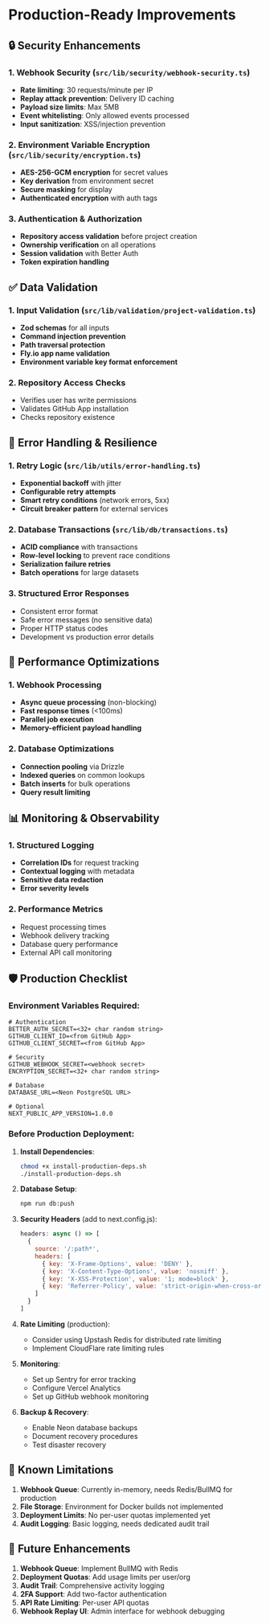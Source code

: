 # Production-Ready Improvements

## 🔒 Security Enhancements

### 1. Webhook Security (`src/lib/security/webhook-security.ts`)
- **Rate limiting**: 30 requests/minute per IP
- **Replay attack prevention**: Delivery ID caching
- **Payload size limits**: Max 5MB
- **Event whitelisting**: Only allowed events processed
- **Input sanitization**: XSS/injection prevention

### 2. Environment Variable Encryption (`src/lib/security/encryption.ts`)
- **AES-256-GCM encryption** for secret values
- **Key derivation** from environment secret
- **Secure masking** for display
- **Authenticated encryption** with auth tags

### 3. Authentication & Authorization
- **Repository access validation** before project creation
- **Ownership verification** on all operations
- **Session validation** with Better Auth
- **Token expiration handling**

## ✅ Data Validation

### 1. Input Validation (`src/lib/validation/project-validation.ts`)
- **Zod schemas** for all inputs
- **Command injection prevention**
- **Path traversal protection**
- **Fly.io app name validation**
- **Environment variable key format enforcement**

### 2. Repository Access Checks
- Verifies user has write permissions
- Validates GitHub App installation
- Checks repository existence

## 🔄 Error Handling & Resilience

### 1. Retry Logic (`src/lib/utils/error-handling.ts`)
- **Exponential backoff** with jitter
- **Configurable retry attempts**
- **Smart retry conditions** (network errors, 5xx)
- **Circuit breaker pattern** for external services

### 2. Database Transactions (`src/lib/db/transactions.ts`)
- **ACID compliance** with transactions
- **Row-level locking** to prevent race conditions
- **Serialization failure retries**
- **Batch operations** for large datasets

### 3. Structured Error Responses
- Consistent error format
- Safe error messages (no sensitive data)
- Proper HTTP status codes
- Development vs production error details

## 🚀 Performance Optimizations

### 1. Webhook Processing
- **Async queue processing** (non-blocking)
- **Fast response times** (<100ms)
- **Parallel job execution**
- **Memory-efficient payload handling**

### 2. Database Optimizations
- **Connection pooling** via Drizzle
- **Indexed queries** on common lookups
- **Batch inserts** for bulk operations
- **Query result limiting**

## 📊 Monitoring & Observability

### 1. Structured Logging
- **Correlation IDs** for request tracking
- **Contextual logging** with metadata
- **Sensitive data redaction**
- **Error severity levels**

### 2. Performance Metrics
- Request processing times
- Webhook delivery tracking
- Database query performance
- External API call monitoring

## 🛡️ Production Checklist

### Environment Variables Required:
```env
# Authentication
BETTER_AUTH_SECRET=<32+ char random string>
GITHUB_CLIENT_ID=<from GitHub App>
GITHUB_CLIENT_SECRET=<from GitHub App>

# Security
GITHUB_WEBHOOK_SECRET=<webhook secret>
ENCRYPTION_SECRET=<32+ char random string>

# Database
DATABASE_URL=<Neon PostgreSQL URL>

# Optional
NEXT_PUBLIC_APP_VERSION=1.0.0
```

### Before Production Deployment:

1. **Install Dependencies**:
   ```bash
   chmod +x install-production-deps.sh
   ./install-production-deps.sh
   ```

2. **Database Setup**:
   ```bash
   npm run db:push
   ```

3. **Security Headers** (add to next.config.js):
   ```javascript
   headers: async () => [
     {
       source: '/:path*',
       headers: [
         { key: 'X-Frame-Options', value: 'DENY' },
         { key: 'X-Content-Type-Options', value: 'nosniff' },
         { key: 'X-XSS-Protection', value: '1; mode=block' },
         { key: 'Referrer-Policy', value: 'strict-origin-when-cross-origin' }
       ]
     }
   ]
   ```

4. **Rate Limiting** (production):
   - Consider using Upstash Redis for distributed rate limiting
   - Implement CloudFlare rate limiting rules

5. **Monitoring**:
   - Set up Sentry for error tracking
   - Configure Vercel Analytics
   - Set up GitHub webhook monitoring

6. **Backup & Recovery**:
   - Enable Neon database backups
   - Document recovery procedures
   - Test disaster recovery

## 🚨 Known Limitations

1. **Webhook Queue**: Currently in-memory, needs Redis/BullMQ for production
2. **File Storage**: Environment for Docker builds not implemented
3. **Deployment Limits**: No per-user quotas implemented yet
4. **Audit Logging**: Basic logging, needs dedicated audit trail

## 🔧 Future Enhancements

1. **Webhook Queue**: Implement BullMQ with Redis
2. **Deployment Quotas**: Add usage limits per user/org
3. **Audit Trail**: Comprehensive activity logging
4. **2FA Support**: Add two-factor authentication
5. **API Rate Limiting**: Per-user API quotas
6. **Webhook Replay UI**: Admin interface for webhook debugging